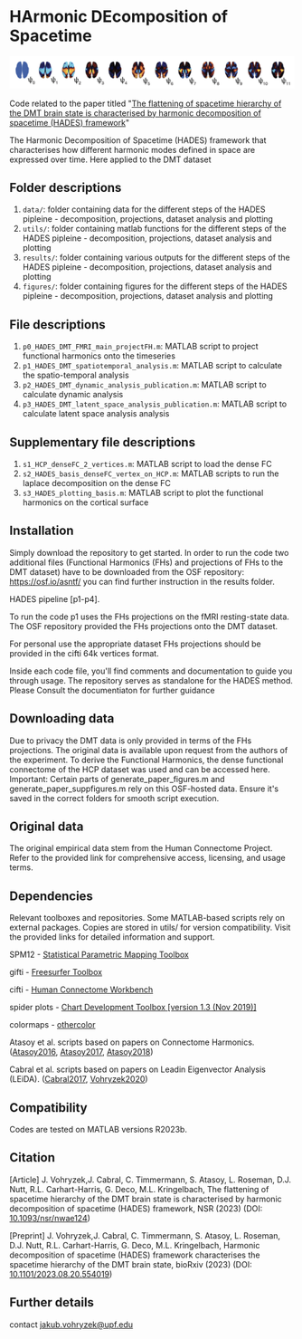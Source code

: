 # HArmonic DEcomposition of Spacetime

![cover](HADES_front_github.png)

Code related to the paper titled "[The flattening of spacetime hierarchy of the DMT brain state is characterised by harmonic decomposition of spacetime (HADES) framework](https://academic.oup.com/nsr/advance-article/doi/10.1093/nsr/nwae124/7640873)"

The Harmonic Decomposition of Spacetime (HADES) framework that characterises how different harmonic modes defined in space are expressed over time. Here applied to the DMT dataset

## Folder descriptions

1. `data/`: folder containing data for the different steps of the HADES pipleine - decomposition, projections, dataset analysis and plotting
2. `utils/`: folder containing matlab functions for the different steps of the HADES pipleine - decomposition, projections, dataset analysis and plotting
3. `results/`: folder containing various outputs for the different steps of the HADES pipleine - decomposition, projections, dataset analysis and plotting
4. `figures/`: folder containing figures for the different steps of the HADES pipleine - decomposition, projections, dataset analysis and plotting

## File descriptions


1. `p0_HADES_DMT_FMRI_main_projectFH.m`: MATLAB script to project functional harmonics onto the timeseries
2. `p1_HADES_DMT_spatiotemporal_analysis.m`: MATLAB script to calculate the spatio-temporal analysis
3. `p2_HADES_DMT_dynamic_analysis_publication.m`: MATLAB script to calculate dynamic analysis
4. `p3_HADES_DMT_latent_space_analysis_publication.m`: MATLAB script to calculate latent space analysis analysis

## Supplementary file descriptions
1. `s1_HCP_denseFC_2_vertices.m`: MATLAB script to load the dense FC
2. `s2_HADES_basis_denseFC_vertex_on_HCP.m`: MATLAB scripts to run the laplace decomposition on the dense FC
3. `s3_HADES_plotting_basis.m`: MATLAB script to plot the functional harmonics on the cortical surface

## Installation
Simply download the repository to get started.
In order to run the code two additional files (Functional Harmonics (FHs) and projections of FHs to the DMT dataset) have to be downloaded from the OSF repository: https://osf.io/asntf/ you can find further instruction in the results folder.

HADES pipeline [p1-p4].

To run the code p1 uses the FHs projections on the fMRI resting-state data. The OSF repository provided the FHs projections onto the DMT dataset.

For personal use the appropriate dataset FHs projections should be provided in the cifti 64k vertices format.

Inside each code file, you'll find comments and documentation to guide you through usage.
The repository serves as standalone for the HADES method. Please Consult the documentiaton for further guidance

## Downloading data
Due to privacy the DMT data is only provided in terms of the FHs projections. The original data is available upon request from the authors of the experiment.
To derive the Functional Harmonics, the dense functional connectome of the HCP dataset was used and can be accessed here.
Important: Certain parts of generate_paper_figures.m and generate_paper_suppfigures.m rely on this OSF-hosted data. Ensure it's saved in the correct folders for smooth script execution.

## Original data
The original empirical data stem from the Human Connectome Project. Refer to the provided link for comprehensive access, licensing, and usage terms.
## Dependencies
Relevant toolboxes and repositories. Some MATLAB-based scripts rely on external packages. Copies are stored in utils/ for version compatibility. Visit the provided links for detailed information and support.

SPM12        - [Statistical Parametric Mapping Toolbox](https://www.fil.ion.ucl.ac.uk/spm/software/spm12/)

gifti        - [Freesurfer Toolbox](https://surfer.nmr.mgh.harvard.edu/fswiki/GIfTI)

cifti        - [Human Connectome Workbench](https://www.humanconnectome.org/software/workbench-command/-cifti-help)

spider plots - [Chart Development Toolbox [version 1.3 (Nov 2019)]](https://uk.mathworks.com/matlabcentral/fileexchange/65857-chart-development-toolbox#version_history_tab)

colormaps    - [othercolor](https://uk.mathworks.com/matlabcentral/fileexchange/30564-othercolor)


Atasoy et al. scripts based on papers on Connectome Harmonics. ([Atasoy2016](https://www.nature.com/articles/ncomms10340), [Atasoy2017](https://doi.org/10.1038/s41598-017-17546-0), [Atasoy2018](https://doi.org/10.1016/bs.pbr.2018.08.009))

Cabral et al. scripts based on papers on Leadin Eigenvector Analysis (LEiDA). ([Cabral2017](https://www.nature.com/articles/s41598-017-05425-7), [Vohryzek2020](https://www.frontiersin.org/articles/10.3389/fnsys.2020.00020/full))

## Compatibility
Codes are tested on MATLAB versions R2023b.

## Citation
[Article] J. Vohryzek,J. Cabral, C. Timmermann, S. Atasoy, L. Roseman, D.J. Nutt, R.L. Carhart-Harris, G. Deco, M.L. Kringelbach, The flattening of spacetime hierarchy of the DMT brain state is characterised by harmonic decomposition of spacetime (HADES) framework, NSR (2023) (DOI: [10.1093/nsr/nwae124](https://academic.oup.com/nsr/advance-article/doi/10.1093/nsr/nwae124/7640873))

[Preprint] J. Vohryzek,J. Cabral, C. Timmermann, S. Atasoy, L. Roseman, D.J. Nutt, R.L. Carhart-Harris, G. Deco, M.L. Kringelbach, Harmonic decomposition of spacetime (HADES) framework characterises the spacetime hierarchy of the DMT brain state, bioRxiv (2023) (DOI: [10.1101/2023.08.20.554019](https://www.biorxiv.org/content/10.1101/2023.08.20.554019v1.abstract))

## Further details
contact jakub.vohryzek@upf.edu
